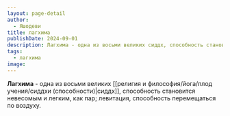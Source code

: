 ```yaml
---
layout: page-detail
author:
  - Яшодеви
title: лагхима
publishDate: 2024-09-01
description: Лагхима - одна из восьми великих сиддх, способность становится невесомым и легким, как пар; левитация, способность перемещаться по воздуху.
tags:
  - лагхима
image:
---
```

**Лагхима** - одна из восьми великих [[религия и философия/йога/плод учения/сиддхи (способности)|сиддх]], способность становится невесомым и легким, как пар; левитация, способность перемещаться по воздуху.


